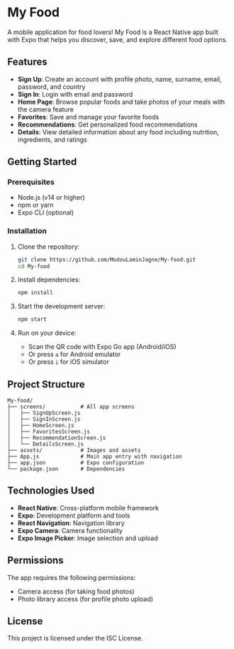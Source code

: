 # My Food

A mobile application for food lovers! My Food is a React Native app built with Expo that helps you discover, save, and explore different food options.

## Features

- **Sign Up**: Create an account with profile photo, name, surname, email, password, and country
- **Sign In**: Login with email and password
- **Home Page**: Browse popular foods and take photos of your meals with the camera feature
- **Favorites**: Save and manage your favorite foods
- **Recommendations**: Get personalized food recommendations
- **Details**: View detailed information about any food including nutrition, ingredients, and ratings

## Getting Started

### Prerequisites

- Node.js (v14 or higher)
- npm or yarn
- Expo CLI (optional)

### Installation

1. Clone the repository:
   ```bash
   git clone https://github.com/ModouLaminJagne/My-food.git
   cd My-food
   ```

2. Install dependencies:
   ```bash
   npm install
   ```

3. Start the development server:
   ```bash
   npm start
   ```

4. Run on your device:
   - Scan the QR code with Expo Go app (Android/iOS)
   - Or press `a` for Android emulator
   - Or press `i` for iOS simulator

## Project Structure

```
My-food/
├── screens/           # All app screens
│   ├── SignUpScreen.js
│   ├── SignInScreen.js
│   ├── HomeScreen.js
│   ├── FavoritesScreen.js
│   ├── RecommendationScreen.js
│   └── DetailsScreen.js
├── assets/            # Images and assets
├── App.js             # Main app entry with navigation
├── app.json           # Expo configuration
└── package.json       # Dependencies
```

## Technologies Used

- **React Native**: Cross-platform mobile framework
- **Expo**: Development platform and tools
- **React Navigation**: Navigation library
- **Expo Camera**: Camera functionality
- **Expo Image Picker**: Image selection and upload

## Permissions

The app requires the following permissions:
- Camera access (for taking food photos)
- Photo library access (for profile photo upload)

## License

This project is licensed under the ISC License.


